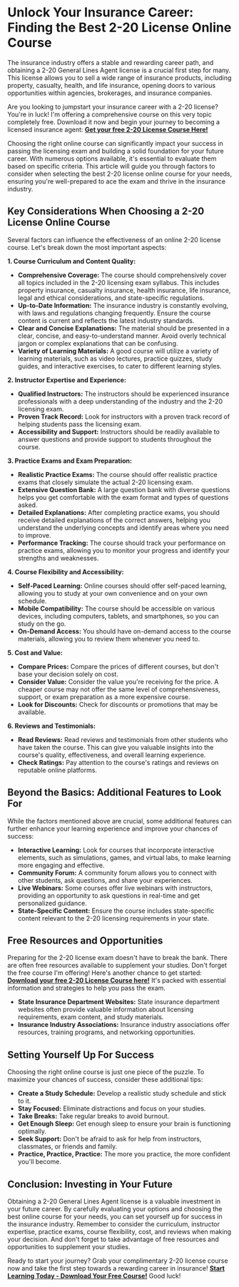 # Unlock Your Insurance Career: Finding the Best 2-20 License Online Course

The insurance industry offers a stable and rewarding career path, and obtaining a 2-20 General Lines Agent license is a crucial first step for many. This license allows you to sell a wide range of insurance products, including property, casualty, health, and life insurance, opening doors to various opportunities within agencies, brokerages, and insurance companies.

Are you looking to jumpstart your insurance career with a 2-20 license? You're in luck! I'm offering a comprehensive course on this very topic completely free. Download it now and begin your journey to becoming a licensed insurance agent: [**Get your free 2-20 License Course Here!**](https://udemywork.com/best-2-20-license-online-course)

Choosing the right online course can significantly impact your success in passing the licensing exam and building a solid foundation for your future career. With numerous options available, it's essential to evaluate them based on specific criteria. This article will guide you through factors to consider when selecting the best 2-20 license online course for your needs, ensuring you're well-prepared to ace the exam and thrive in the insurance industry.

## Key Considerations When Choosing a 2-20 License Online Course

Several factors can influence the effectiveness of an online 2-20 license course. Let's break down the most important aspects:

**1. Course Curriculum and Content Quality:**

*   **Comprehensive Coverage:** The course should comprehensively cover all topics included in the 2-20 licensing exam syllabus. This includes property insurance, casualty insurance, health insurance, life insurance, legal and ethical considerations, and state-specific regulations.
*   **Up-to-Date Information:** The insurance industry is constantly evolving, with laws and regulations changing frequently. Ensure the course content is current and reflects the latest industry standards.
*   **Clear and Concise Explanations:** The material should be presented in a clear, concise, and easy-to-understand manner. Avoid overly technical jargon or complex explanations that can be confusing.
*   **Variety of Learning Materials:** A good course will utilize a variety of learning materials, such as video lectures, practice quizzes, study guides, and interactive exercises, to cater to different learning styles.

**2. Instructor Expertise and Experience:**

*   **Qualified Instructors:** The instructors should be experienced insurance professionals with a deep understanding of the industry and the 2-20 licensing exam.
*   **Proven Track Record:** Look for instructors with a proven track record of helping students pass the licensing exam.
*   **Accessibility and Support:** Instructors should be readily available to answer questions and provide support to students throughout the course.

**3. Practice Exams and Exam Preparation:**

*   **Realistic Practice Exams:** The course should offer realistic practice exams that closely simulate the actual 2-20 licensing exam.
*   **Extensive Question Bank:** A large question bank with diverse questions helps you get comfortable with the exam format and types of questions asked.
*   **Detailed Explanations:** After completing practice exams, you should receive detailed explanations of the correct answers, helping you understand the underlying concepts and identify areas where you need to improve.
*   **Performance Tracking:** The course should track your performance on practice exams, allowing you to monitor your progress and identify your strengths and weaknesses.

**4. Course Flexibility and Accessibility:**

*   **Self-Paced Learning:** Online courses should offer self-paced learning, allowing you to study at your own convenience and on your own schedule.
*   **Mobile Compatibility:** The course should be accessible on various devices, including computers, tablets, and smartphones, so you can study on the go.
*   **On-Demand Access:** You should have on-demand access to the course materials, allowing you to review them whenever you need to.

**5. Cost and Value:**

*   **Compare Prices:** Compare the prices of different courses, but don't base your decision solely on cost.
*   **Consider Value:** Consider the value you're receiving for the price. A cheaper course may not offer the same level of comprehensiveness, support, or exam preparation as a more expensive course.
*   **Look for Discounts:** Check for discounts or promotions that may be available.

**6. Reviews and Testimonials:**

*   **Read Reviews:** Read reviews and testimonials from other students who have taken the course. This can give you valuable insights into the course's quality, effectiveness, and overall learning experience.
*   **Check Ratings:** Pay attention to the course's ratings and reviews on reputable online platforms.

## Beyond the Basics: Additional Features to Look For

While the factors mentioned above are crucial, some additional features can further enhance your learning experience and improve your chances of success:

*   **Interactive Learning:** Look for courses that incorporate interactive elements, such as simulations, games, and virtual labs, to make learning more engaging and effective.
*   **Community Forum:** A community forum allows you to connect with other students, ask questions, and share your experiences.
*   **Live Webinars:** Some courses offer live webinars with instructors, providing an opportunity to ask questions in real-time and get personalized guidance.
*   **State-Specific Content:** Ensure the course includes state-specific content relevant to the 2-20 licensing requirements in your state.

## Free Resources and Opportunities

Preparing for the 2-20 license exam doesn't have to break the bank. There are often free resources available to supplement your studies. Don't forget the free course I'm offering! Here's another chance to get started: [**Download your free 2-20 License Course here!**](https://udemywork.com/best-2-20-license-online-course) It's packed with essential information and strategies to help you pass the exam.

*   **State Insurance Department Websites:** State insurance department websites often provide valuable information about licensing requirements, exam content, and study materials.
*   **Insurance Industry Associations:** Insurance industry associations offer resources, training programs, and networking opportunities.

## Setting Yourself Up For Success

Choosing the right online course is just one piece of the puzzle. To maximize your chances of success, consider these additional tips:

*   **Create a Study Schedule:** Develop a realistic study schedule and stick to it.
*   **Stay Focused:** Eliminate distractions and focus on your studies.
*   **Take Breaks:** Take regular breaks to avoid burnout.
*   **Get Enough Sleep:** Get enough sleep to ensure your brain is functioning optimally.
*   **Seek Support:** Don't be afraid to ask for help from instructors, classmates, or friends and family.
*   **Practice, Practice, Practice:** The more you practice, the more confident you'll become.

## Conclusion: Investing in Your Future

Obtaining a 2-20 General Lines Agent license is a valuable investment in your future career. By carefully evaluating your options and choosing the best online course for your needs, you can set yourself up for success in the insurance industry. Remember to consider the curriculum, instructor expertise, practice exams, course flexibility, cost, and reviews when making your decision. And don't forget to take advantage of free resources and opportunities to supplement your studies.

Ready to start your journey? Grab your complimentary 2-20 license course now and take the first step towards a rewarding career in insurance! [**Start Learning Today - Download Your Free Course!**](https://udemywork.com/best-2-20-license-online-course) Good luck!
